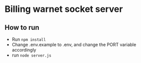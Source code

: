 # Billing warnet socket server

## How to run
- Run `npm install`
- Change .env.example to .env, and change the PORT variable accordingly
- run `node server.js`